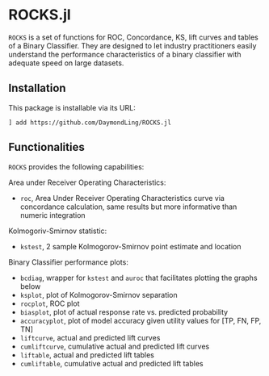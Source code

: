 # ROCKS.jl

`ROCKS` is a set of functions for ROC, Concordance, KS, lift curves and tables of a Binary Classifier.
They are designed to let industry practitioners easily understand the performance characteristics
of a binary classifier with adequate speed on large datasets.

## Installation

This package is installable via its URL:

```
] add https://github.com/DaymondLing/ROCKS.jl
```

## Functionalities

`ROCKS` provides the following capabilities:

Area under Receiver Operating Characteristics:
- `roc`, Area Under Receiver Operating Characteristics curve via
    concordance calculation, same results but more informative than numeric integration

Kolmogoriv-Smirnov statistic:
- `kstest`, 2 sample Kolmogorov-Smirnov point estimate and location

Binary Classifier performance plots:
- `bcdiag`, wrapper for `kstest` and `auroc` that facilitates plotting
    the graphs below
- `ksplot`, plot of Kolmogorov-Smirnov separation
- `rocplot`, ROC plot
- `biasplot`, plot of actual response rate vs. predicted probability
- `accuracyplot`, plot of model accuracy given utility values for [TP, FN, FP, TN]
- `liftcurve`, actual and predicted lift curves
- `cumliftcurve`, cumulative actual and predicted lift curves
- `liftable`, actual and predicted lift tables
- `cumliftable`, cumulative actual and predicted lift tables
